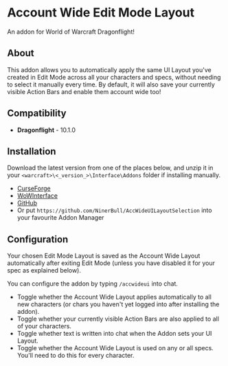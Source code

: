 # Account Wide Edit Mode Layout

An addon for World of Warcraft Dragonflight!

## About
This addon allows you to automatically apply the same UI Layout you've created in Edit Mode across all your characters and specs, without needing to select it manually every time.
By default, it will also save your currently visible Action Bars and enable them account wide too!

## Compatibility
* **Dragonflight** - 10.1.0

## Installation
Download the latest version from one of the places below, and unzip it in your `<warcraft>\<_version_>\Interface\Addons` folder if installing manually.

* [CurseForge](https://www.curseforge.com/wow/addons/account-wide-ui)
* [WoWInterface](https://www.wowinterface.com/downloads/info26459-AccountWideUILayoutSelection.html)
* [GitHub](https://github.com/NinerBull/AccWideUILayoutSelection/releases/latest)
* Or put `https://github.com/NinerBull/AccWideUILayoutSelection` into your favourite Addon Manager


## Configuration
Your chosen Edit Mode Layout is saved as the Account Wide Layout automatically after exiting Edit Mode (unless you have disabled it for your spec as explained below).

You can configure the addon by typing `/accwideui` into chat.

* Toggle whether the Account Wide Layout applies automatically to all new characters (or chars you haven't yet logged into after installing the addon).
* Toggle whether your currently visible Action Bars are also applied to all of your characters.
* Toggle whether text is written into chat when the Addon sets your UI Layout.
* Toggle whether the Account Wide Layout is used on any or all specs. You'll need to do this for every character.

